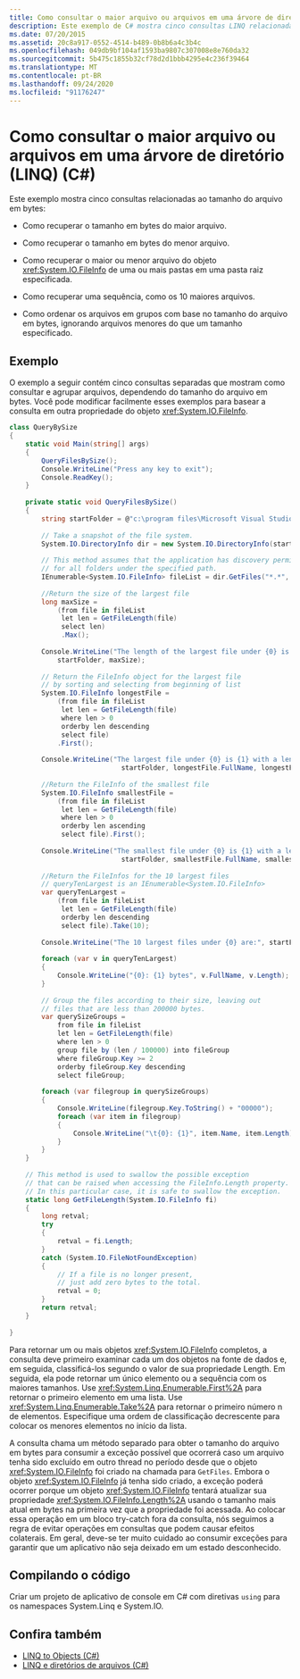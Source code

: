 ```yaml
---
title: Como consultar o maior arquivo ou arquivos em uma árvore de diretório (LINQ) (C#)
description: Este exemplo de C# mostra cinco consultas LINQ relacionadas ao tamanho do arquivo em bytes. Você pode modificá-los para consultar uma outra Propriedade do objeto FileInfo.
ms.date: 07/20/2015
ms.assetid: 20c8a917-0552-4514-b489-0b8b6a4c3b4c
ms.openlocfilehash: 049db9bf104af1593ba9807c307008e8e760da32
ms.sourcegitcommit: 5b475c1855b32cf78d2d1bbb4295e4c236f39464
ms.translationtype: MT
ms.contentlocale: pt-BR
ms.lasthandoff: 09/24/2020
ms.locfileid: "91176247"
---
```

# <a name="how-to-query-for-the-largest-file-or-files-in-a-directory-tree-linq-c"></a>Como consultar o maior arquivo ou arquivos em uma árvore de diretório (LINQ) (C#)

Este exemplo mostra cinco consultas relacionadas ao tamanho do arquivo em bytes:  
  
- Como recuperar o tamanho em bytes do maior arquivo.  
  
- Como recuperar o tamanho em bytes do menor arquivo.  
  
- Como recuperar o maior ou menor arquivo do objeto <xref:System.IO.FileInfo> de uma ou mais pastas em uma pasta raiz especificada.  
  
- Como recuperar uma sequência, como os 10 maiores arquivos.  
  
- Como ordenar os arquivos em grupos com base no tamanho do arquivo em bytes, ignorando arquivos menores do que um tamanho especificado.  
  
## <a name="example"></a>Exemplo  

 O exemplo a seguir contém cinco consultas separadas que mostram como consultar e agrupar arquivos, dependendo do tamanho do arquivo em bytes. Você pode modificar facilmente esses exemplos para basear a consulta em outra propriedade do objeto <xref:System.IO.FileInfo>.  
  
```csharp  
class QueryBySize  
{  
    static void Main(string[] args)  
    {  
        QueryFilesBySize();  
        Console.WriteLine("Press any key to exit");  
        Console.ReadKey();  
    }  
  
    private static void QueryFilesBySize()  
    {  
        string startFolder = @"c:\program files\Microsoft Visual Studio 9.0\";  
  
        // Take a snapshot of the file system.  
        System.IO.DirectoryInfo dir = new System.IO.DirectoryInfo(startFolder);  
  
        // This method assumes that the application has discovery permissions  
        // for all folders under the specified path.  
        IEnumerable<System.IO.FileInfo> fileList = dir.GetFiles("*.*", System.IO.SearchOption.AllDirectories);  
  
        //Return the size of the largest file  
        long maxSize =  
            (from file in fileList  
             let len = GetFileLength(file)  
             select len)  
             .Max();  
  
        Console.WriteLine("The length of the largest file under {0} is {1}",  
            startFolder, maxSize);  
  
        // Return the FileInfo object for the largest file  
        // by sorting and selecting from beginning of list  
        System.IO.FileInfo longestFile =  
            (from file in fileList  
             let len = GetFileLength(file)  
             where len > 0  
             orderby len descending  
             select file)  
            .First();  
  
        Console.WriteLine("The largest file under {0} is {1} with a length of {2} bytes",  
                            startFolder, longestFile.FullName, longestFile.Length);  
  
        //Return the FileInfo of the smallest file  
        System.IO.FileInfo smallestFile =  
            (from file in fileList  
             let len = GetFileLength(file)  
             where len > 0  
             orderby len ascending  
             select file).First();  
  
        Console.WriteLine("The smallest file under {0} is {1} with a length of {2} bytes",  
                            startFolder, smallestFile.FullName, smallestFile.Length);  
  
        //Return the FileInfos for the 10 largest files  
        // queryTenLargest is an IEnumerable<System.IO.FileInfo>  
        var queryTenLargest =  
            (from file in fileList  
             let len = GetFileLength(file)  
             orderby len descending  
             select file).Take(10);  
  
        Console.WriteLine("The 10 largest files under {0} are:", startFolder);  
  
        foreach (var v in queryTenLargest)  
        {  
            Console.WriteLine("{0}: {1} bytes", v.FullName, v.Length);  
        }  
  
        // Group the files according to their size, leaving out  
        // files that are less than 200000 bytes.
        var querySizeGroups =  
            from file in fileList  
            let len = GetFileLength(file)  
            where len > 0  
            group file by (len / 100000) into fileGroup  
            where fileGroup.Key >= 2  
            orderby fileGroup.Key descending  
            select fileGroup;  
  
        foreach (var filegroup in querySizeGroups)  
        {  
            Console.WriteLine(filegroup.Key.ToString() + "00000");  
            foreach (var item in filegroup)  
            {  
                Console.WriteLine("\t{0}: {1}", item.Name, item.Length);  
            }  
        }  
    }  
  
    // This method is used to swallow the possible exception  
    // that can be raised when accessing the FileInfo.Length property.  
    // In this particular case, it is safe to swallow the exception.  
    static long GetFileLength(System.IO.FileInfo fi)  
    {  
        long retval;  
        try  
        {  
            retval = fi.Length;  
        }  
        catch (System.IO.FileNotFoundException)  
        {  
            // If a file is no longer present,  
            // just add zero bytes to the total.  
            retval = 0;  
        }  
        return retval;  
    }  
  
}  
```  
  
 Para retornar um ou mais objetos <xref:System.IO.FileInfo> completos, a consulta deve primeiro examinar cada um dos objetos na fonte de dados e, em seguida, classificá-los segundo o valor de sua propriedade Length. Em seguida, ela pode retornar um único elemento ou a sequência com os maiores tamanhos. Use <xref:System.Linq.Enumerable.First%2A> para retornar o primeiro elemento em uma lista. Use <xref:System.Linq.Enumerable.Take%2A> para retornar o primeiro número n de elementos. Especifique uma ordem de classificação decrescente para colocar os menores elementos no início da lista.  
  
 A consulta chama um método separado para obter o tamanho do arquivo em bytes para consumir a exceção possível que ocorrerá caso um arquivo tenha sido excluído em outro thread no período desde que o objeto <xref:System.IO.FileInfo> foi criado na chamada para `GetFiles`. Embora o objeto <xref:System.IO.FileInfo> já tenha sido criado, a exceção poderá ocorrer porque um objeto <xref:System.IO.FileInfo> tentará atualizar sua propriedade <xref:System.IO.FileInfo.Length%2A> usando o tamanho mais atual em bytes na primeira vez que a propriedade foi acessada. Ao colocar essa operação em um bloco try-catch fora da consulta, nós seguimos a regra de evitar operações em consultas que podem causar efeitos colaterais. Em geral, deve-se ter muito cuidado ao consumir exceções para garantir que um aplicativo não seja deixado em um estado desconhecido.  
  
## <a name="compiling-the-code"></a>Compilando o código  

Criar um projeto de aplicativo de console em C# com diretivas `using` para os namespaces System.Linq e System.IO.

## <a name="see-also"></a>Confira também

- [LINQ to Objects (C#)](./linq-to-objects.md)
- [LINQ e diretórios de arquivos (C#)](./linq-and-file-directories.md)
